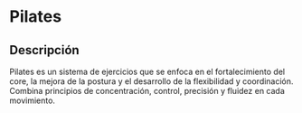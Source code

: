 # Pilates

## Descripción

Pilates es un sistema de ejercicios que se enfoca en el fortalecimiento del core, la mejora de la postura y el desarrollo de la flexibilidad y coordinación. Combina principios de concentración, control, precisión y fluidez en cada movimiento.